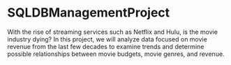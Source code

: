 # SQLDBManagementProject
With the rise of streaming services such as Netflix and Hulu, is the movie industry dying? In this project, we will analyze data focused on movie revenue from the last few decades to examine trends and determine possible relationships between movie budgets, movie genres, and revenue. 

